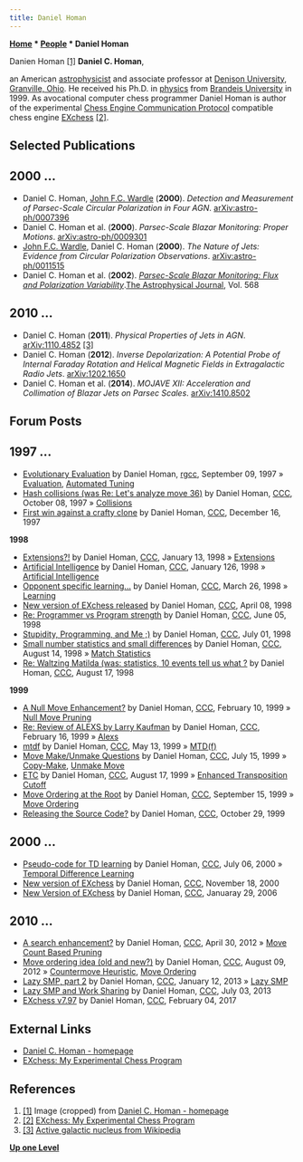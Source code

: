 ```yaml
---
title: Daniel Homan
---
```

**[Home](Home "Home") * [People](People "People") * Daniel Homan**

[](http://personal.denison.edu/~homand/) Danien Homan <a id="cite-note-1" href="#cite-ref-1">[1]</a>
**Daniel C. Homan**,

an American [astrophysicist](https://en.wikipedia.org/wiki/Astrophysics) and associate professor at [Denison University](https://en.wikipedia.org/wiki/Denison_University), [Granville, Ohio](https://en.wikipedia.org/wiki/Granville,_Ohio).
He received his Ph.D. in [physics](https://en.wikipedia.org/wiki/Physics) from [Brandeis University](https://en.wikipedia.org/wiki/Brandeis_University) in 1999. As avocational computer chess programmer Daniel Homan is author of the experimental [Chess Engine Communication Protocol](Chess_Engine_Communication_Protocol "Chess Engine Communication Protocol") compatible chess engine [EXchess](EXchess "EXchess") <a id="cite-note-2" href="#cite-ref-2">[2]</a>.

## Selected Publications

## 2000 ...

- Daniel C. Homan, [John F.C. Wardle](https://www.brandeis.edu/departments/physics/people/faculty/wardle.html) (**2000**). *Detection and Measurement of Parsec-Scale Circular Polarization in Four AGN*. [arXiv:astro-ph/0007396](https://arxiv.org/abs/astro-ph/0007396)
- Daniel C. Homan et al. (**2000**). *Parsec-Scale Blazar Monitoring: Proper Motions*. [arXiv:astro-ph/0009301](https://arxiv.org/abs/astro-ph/0009301)
- [John F.C. Wardle](https://www.brandeis.edu/departments/physics/people/faculty/wardle.html), Daniel C. Homan (**2000**). *The Nature of Jets: Evidence from Circular Polarization Observations*. [arXiv:astro-ph/0011515](https://arxiv.org/abs/astro-ph/0011515)
- Daniel C. Homan et al. (**2002**). *[Parsec-Scale Blazar Monitoring: Flux and Polarization Variability](http://iopscience.iop.org/article/10.1086/338701)*.[The Astrophysical Journal](https://en.wikipedia.org/wiki/The_Astrophysical_Journal), Vol. 568

## 2010 ...

- Daniel C. Homan (**2011**). *Physical Properties of Jets in AGN*. [arXiv:1110.4852](https://arxiv.org/abs/1110.4852) <a id="cite-note-3" href="#cite-ref-3">[3]</a>
- Daniel C. Homan (**2012**). *Inverse Depolarization: A Potential Probe of Internal Faraday Rotation and Helical Magnetic Fields in Extragalactic Radio Jets*. [arXiv:1202.1650](https://arxiv.org/abs/1202.1650)
- Daniel C. Homan et al. (**2014**). *MOJAVE XII: Acceleration and Collimation of Blazar Jets on Parsec Scales*. [arXiv:1410.8502](https://arxiv.org/abs/1410.8502)

## Forum Posts

## 1997 ...

- [Evolutionary Evaluation](https://groups.google.com/d/msg/rec.games.chess.computer/d_EPBy6QcwI/b8c6piRlRlUJ) by Daniel Homan, [rgcc](Computer_Chess_Forums "Computer Chess Forums"), September 09, 1997 » [Evaluation](Evaluation "Evaluation"), [Automated Tuning](Automated_Tuning "Automated Tuning")
- [Hash collisions (was Re: Let's analyze move 36)](https://www.stmintz.com/ccc/index.php?id=10471) by Daniel Homan, [CCC](CCC "CCC"), October 08, 1997 » [Collisions](Transposition_Table#Collisions "Transposition Table")
- [First win against a crafty clone](https://www.stmintz.com/ccc/index.php?id=13011) by Daniel Homan, [CCC](CCC "CCC"), December 16, 1997

**1998**

- [Extensions?!](https://www.stmintz.com/ccc/index.php?id=13993) by Daniel Homan, [CCC](CCC "CCC"), January 13, 1998 » [Extensions](Extensions "Extensions")
- [Artificial Intelligence](https://www.stmintz.com/ccc/index.php?id=14685) by Daniel Homan, [CCC](CCC "CCC"), January 126, 1998 » [Artificial Intelligence](Artificial_Intelligence "Artificial Intelligence")
- [Opponent specific learning...](https://www.stmintz.com/ccc/index.php?id=16136) by Daniel Homan, [CCC](CCC "CCC"), March 26, 1998 » [Learning](Learning "Learning")
- [New version of EXchess released](https://www.stmintz.com/ccc/index.php?id=16657) by Daniel Homan, [CCC](CCC "CCC"), April 08, 1998
- [Re: Programmer vs Program strength](https://www.stmintz.com/ccc/index.php?id=20074) by Daniel Homan, [CCC](CCC "CCC"), June 05, 1998
- [Stupidity, Programming, and Me ;)](https://www.stmintz.com/ccc/index.php?id=21700) by Daniel Homan, [CCC](CCC "CCC"), July 01, 1998
- [Small number statistics and small differences](https://www.stmintz.com/ccc/index.php?id=24669) by Daniel Homan, [CCC](CCC "CCC"), August 14, 1998 » [Match Statistics](Match_Statistics "Match Statistics")
- [Re: Waltzing Matilda (was: statistics, 10 events tell us what ?](https://www.stmintz.com/ccc/index.php?id=24978) by Daniel Homan, [CCC](CCC "CCC"), August 17, 1998

**1999**

- [A Null Move Enhancement?](https://www.stmintz.com/ccc/index.php?id=42909) by Daniel Homan, [CCC](CCC "CCC"), February 10, 1999 » [Null Move Pruning](Null_Move_Pruning "Null Move Pruning")
- [Re: Review of ALEXS by Larry Kaufman](https://www.stmintz.com/ccc/index.php?id=43378) by Daniel Homan, [CCC](CCC "CCC"), February 16, 1999 » [Alexs](Alexs "Alexs")
- [mtdf](https://www.stmintz.com/ccc/index.php?id=51608) by Daniel Homan, [CCC](CCC "CCC"), May 13, 1999 » [MTD(f)](</MTD(f)> "MTD(f)")
- [Move Make/Unmake Questions](https://www.stmintz.com/ccc/index.php?id=60557) by Daniel Homan, [CCC](CCC "CCC"), July 15, 1999 » [Copy-Make](Copy-Make "Copy-Make"), [Unmake Move](Unmake_Move "Unmake Move")
- [ETC](https://www.stmintz.com/ccc/index.php?id=65039) by Daniel Homan, [CCC](CCC "CCC"), August 17, 1999 » [Enhanced Transposition Cutoff](Enhanced_Transposition_Cutoff "Enhanced Transposition Cutoff")
- [Move Ordering at the Root](https://www.stmintz.com/ccc/index.php?id=68825) by Daniel Homan, [CCC](CCC "CCC"), September 15, 1999 » [Move Ordering](Move_Ordering "Move Ordering")
- [Releasing the Source Code?](https://www.stmintz.com/ccc/index.php?id=75430) by Daniel Homan, [CCC](CCC "CCC"), October 29, 1999

## 2000 ...

- [Pseudo-code for TD learning](https://www.stmintz.com/ccc/index.php?id=117970) by Daniel Homan, [CCC](CCC "CCC"), July 06, 2000 » [Temporal Difference Learning](Temporal_Difference_Learning "Temporal Difference Learning")
- [New version of EXchess](https://www.stmintz.com/ccc/index.php?id=139716) by Daniel Homan, [CCC](CCC "CCC"), November 18, 2000
- [New Version of EXchess](https://www.stmintz.com/ccc/index.php?id=483082) by Daniel Homan, [CCC](CCC "CCC"), Januaray 29, 2006

## 2010 ...

- [A search enhancement?](http://www.talkchess.com/forum/viewtopic.php?t=43513) by Daniel Homan, [CCC](CCC "CCC"), April 30, 2012 » [Move Count Based Pruning](Futility_Pruning#MoveCountBasedPruning "Futility Pruning")
- [Move ordering idea (old and new?)](http://www.talkchess.com/forum/viewtopic.php?t=44749) by Daniel Homan, [CCC](CCC "CCC"), August 09, 2012 » [Countermove Heuristic](Countermove_Heuristic "Countermove Heuristic"), [Move Ordering](Move_Ordering "Move Ordering")
- [Lazy SMP, part 2](http://www.talkchess.com/forum/viewtopic.php?t=46858) by Daniel Homan, [CCC](CCC "CCC"), January 12, 2013 » [Lazy SMP](Lazy_SMP "Lazy SMP")
- [Lazy SMP and Work Sharing](http://www.talkchess.com/forum/viewtopic.php?t=48536) by Daniel Homan, [CCC](CCC "CCC"), July 03, 2013
- [EXchess v7.97](http://www.talkchess.com/forum/viewtopic.php?t=63044) by Daniel Homan, [CCC](CCC "CCC"), February 04, 2017

## External Links

- [Daniel C. Homan - homepage](http://personal.denison.edu/~homand/)
- [EXchess: My Experimental Chess Program](https://sites.google.com/site/experimentalchessprogram/)

## References

1. <a id="cite-ref-1" href="#cite-note-1">[1]</a> Image (cropped) from [Daniel C. Homan - homepage](http://personal.denison.edu/~homand/)
1. <a id="cite-ref-2" href="#cite-note-2">[2]</a> [EXchess: My Experimental Chess Program](http://personal.denison.edu/%7Ehomand/EXchess.htm)
1. <a id="cite-ref-3" href="#cite-note-3">[3]</a> [Active galactic nucleus from Wikipedia](https://en.wikipedia.org/wiki/Active_galactic_nucleus)

**[Up one Level](People "People")**

